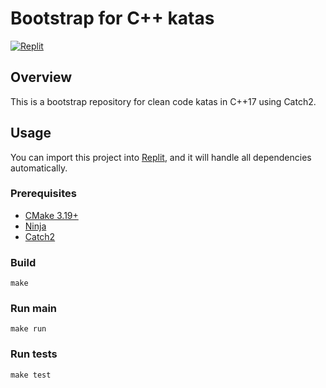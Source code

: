 # Bootstrap for C++ katas

[![Replit](https://img.shields.io/badge/Try%20with%20Replit-black?logo=replit)](https://replit.com/new/github/Coding-Cuddles/bootstrap-cpp-catch2)

## Overview

This is a bootstrap repository for clean code katas in C++17 using Catch2.

## Usage

You can import this project into [Replit](https://replit.com), and it will
handle all dependencies automatically.

### Prerequisites

* [CMake 3.19+](https://cmake.org)
* [Ninja](https://ninja-build.org)
* [Catch2](https://github.com/catchorg/Catch2)

### Build

```console
make
```

### Run main

```console
make run
```

### Run tests

```console
make test
```
